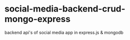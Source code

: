 # social-media-backend-crud-mongo-express
backend api's of social media app in express.js &amp; mongodb 
